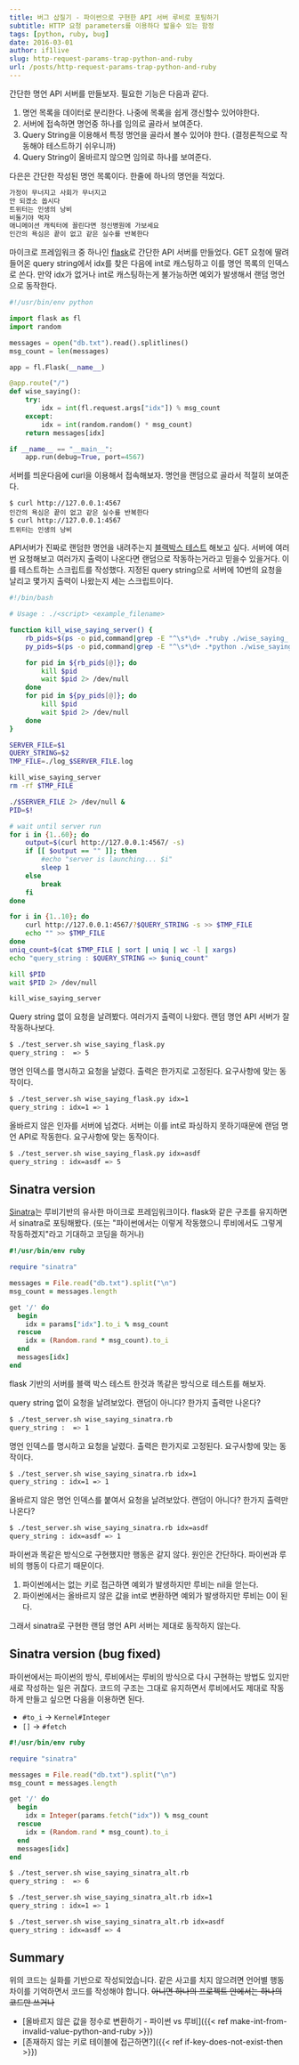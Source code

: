 ```yaml
---
title: 버그 삽질기 - 파이썬으로 구현한 API 서버 루비로 포팅하기
subtitle: HTTP 요청 parameters를 이용하다 밟을수 있는 함정
tags: [python, ruby, bug]
date: 2016-03-01
author: if1live
slug: http-request-params-trap-python-and-ruby
url: /posts/http-request-params-trap-python-and-ruby
---
```

간단한 명언 API 서버를 만들보자. 필요한 기능은 다음과 같다.

1. 명언 목록을 데이터로 분리한다. 나중에 목록을 쉽게 갱신할수 있어야한다.
2. 서버에 접속하면 명언중 하나를 임의로 골라서 보여준다.
3. Query String을 이용해서 특정 명언을 골라서 볼수 있어야 한다. (결정론적으로 작동해야 테스트하기 쉬우니까)
4. Query String이 올바르지 않으면 임의로 하나를 보여준다.

다은은 간단한 작성된 명언 목록이다. 한줄에 하나의 명언을 적었다.

```txt
가정이 무너지고 사회가 무너지고
안 되겠소 쏩시다
트위터는 인생의 낭비
비둘기야 먹자
애니메이션 캐릭터에 꼴린다면 정신병원에 가보세요
인간의 욕심은 끝이 없고 같은 실수를 반복한다
```

마이크로 프레임워크 중 하나인 [flask](http://flask.pocoo.org/)로 간단한 API 서버를 만들었다.
GET 요청에 딸려 들어온 query string에서 idx를 찾은 다음에 int로 캐스팅하고 이를 명언 목록의 인덱스로 쓴다. 만약 idx가 없거나 int로 캐스팅하는게 불가능하면 예외가 발생해서 랜덤 명언으로 동작한다.

```python
#!/usr/bin/env python

import flask as fl
import random

messages = open("db.txt").read().splitlines()
msg_count = len(messages)

app = fl.Flask(__name__)

@app.route("/")
def wise_saying():
    try:
        idx = int(fl.request.args["idx"]) % msg_count
    except:
        idx = int(random.random() * msg_count)
    return messages[idx]

if __name__ == "__main__":
    app.run(debug=True, port=4567)
```

서버를 띄운다음에 curl을 이용해서 접속해보자. 명언을 랜덤으로 골라서 적절히 보여준다.
```
$ curl http://127.0.0.1:4567
인간의 욕심은 끝이 없고 같은 실수를 반복한다
$ curl http://127.0.0.1:4567
트위터는 인생의 낭비
```

API서버가 진짜로 랜덤한 명언을 내려주는지 [블랙박스 테스트](//en.wikipedia.org/wiki/Black-box_testing) 해보고 싶다.
서버에 여러번 요청해보고 여러가지 출력이 나온다면 랜덤으로 작동하는거라고 믿을수 있을거다.
이를 테스트하는 스크립트를 작성했다.
지정된 query string으로 서버에 10번의 요청을 날리고 몇가지 출력이 나왔는지 세는 스크립트이다.

```sh
#!/bin/bash

# Usage : ./<script> <example_filename>

function kill_wise_saying_server() {
	rb_pids=$(ps -o pid,command|grep -E "^\s*\d+ .*ruby ./wise_saying_.+\.rb$"|awk '{print $1}')
	py_pids=$(ps -o pid,command|grep -E "^\s*\d+ .*python ./wise_saying_.+\.py$"|awk '{print $1}')

	for pid in ${rb_pids[@]}; do
		kill $pid
		wait $pid 2> /dev/null
	done
	for pid in ${py_pids[@]}; do
		kill $pid
		wait $pid 2> /dev/null
	done
}

SERVER_FILE=$1
QUERY_STRING=$2
TMP_FILE=./log_$SERVER_FILE.log

kill_wise_saying_server
rm -rf $TMP_FILE

./$SERVER_FILE 2> /dev/null &
PID=$!

# wait until server run
for i in {1..60}; do
	output=$(curl http://127.0.0.1:4567/ -s)
	if [[ $output == "" ]]; then
		#echo "server is launching... $i"
		sleep 1
	else
		break
	fi
done

for i in {1..10}; do
	curl http://127.0.0.1:4567/?$QUERY_STRING -s >> $TMP_FILE
	echo "" >> $TMP_FILE
done
uniq_count=$(cat $TMP_FILE | sort | uniq | wc -l | xargs)
echo "query_string : $QUERY_STRING => $uniq_count"

kill $PID
wait $PID 2> /dev/null

kill_wise_saying_server
```

Query string 없이 요청을 날려봤다. 여러가지 출력이 나왔다.
랜덤 명언 API 서버가 잘 작동하나보다.

```bash
$ ./test_server.sh wise_saying_flask.py
query_string :  => 5
```

명언 인덱스를 명시하고 요청을 날렸다. 출력은 한가지로 고정된다.
요구사항에 맞는 동작이다.

```bash
$ ./test_server.sh wise_saying_flask.py idx=1
query_string : idx=1 => 1
```

올바르지 않은 인자를 서버에 넘겼다. 서버는 이를 int로 파싱하지 못하기때문에 랜덤 명언 API로 작동한다.
요구사항에 맞는 동작이다.

```bash
$ ./test_server.sh wise_saying_flask.py idx=asdf
query_string : idx=asdf => 5
```

## Sinatra version

[Sinatra](http://www.sinatrarb.com/)는 루비기반의 유사한 마이크로 프레임워크이다.
flask와 같은 구조를 유지하면서 sinatra로 포팅해봤다.
(또는 "파이썬에서는 이렇게 작동했으니 루비에서도 그렇게 작동하겠지"라고 기대하고 코딩을 하거나)

```ruby
#!/usr/bin/env ruby

require "sinatra"

messages = File.read("db.txt").split("\n")
msg_count = messages.length

get '/' do
  begin
    idx = params["idx"].to_i % msg_count
  rescue
    idx = (Random.rand * msg_count).to_i
  end
  messages[idx]
end
```

flask 기반의 서버를 블랙 박스 테스트 한것과 똑같은 방식으로 테스트를 해보자.

query string 없이 요청을 날려보았다.
랜덤이 아니다? 한가지 출력만 나온다?

```bash
$ ./test_server.sh wise_saying_sinatra.rb
query_string :  => 1
```

명언 인덱스를 명시하고 요청을 날렸다. 출력은 한가지로 고정된다.
요구사항에 맞는 동작이다.

```bash
$ ./test_server.sh wise_saying_sinatra.rb idx=1
query_string : idx=1 => 1
```

올바르지 않은 명언 인덱스를 붙여서 요청을 날려보았다.
랜덤이 아니다? 한가지 출력만 나온다?

```bash
$ ./test_server.sh wise_saying_sinatra.rb idx=asdf
query_string : idx=asdf => 1
```

파이썬과 똑같은 방식으로 구현했지만 행동은 같지 않다.
원인은 간단하다. 파이썬과 루비의 행동이 다르기 때문이다.

1. 파이썬에서는 없는 키로 접근하면 예외가 발생하지만 루비는 nil을 얻는다.
2. 파이썬에서는 올바르지 않은 값을 int로 변환하면 예외가 발생하지만 루비는 0이 된다.

그래서 sinatra로 구현한 랜덤 명언 API 서버는 제대로 동작하지 않는다.

## Sinatra version (bug fixed)

파이썬에서는 파이썬의 방식, 루비에서는 루비의 방식으로 다시 구현하는 방법도 있지만 새로 작성하는 일은 귀찮다.
코드의 구조는 그대로 유지하면서 루비에서도 제대로 작동하게 만들고 싶으면 다음을 이용하면 된다.

* `#to_i` -> `Kernel#Integer`
* `[]` -> `#fetch`

```ruby
#!/usr/bin/env ruby

require "sinatra"

messages = File.read("db.txt").split("\n")
msg_count = messages.length

get '/' do
  begin
    idx = Integer(params.fetch("idx")) % msg_count
  rescue
    idx = (Random.rand * msg_count).to_i
  end
  messages[idx]
end
```

```bash
$ ./test_server.sh wise_saying_sinatra_alt.rb
query_string :  => 6
```

```bash
$ ./test_server.sh wise_saying_sinatra_alt.rb idx=1
query_string : idx=1 => 1
```

```bash
$ ./test_server.sh wise_saying_sinatra_alt.rb idx=asdf
query_string : idx=asdf => 4
```

## Summary

위의 코드는 실화를 기반으로 작성되었습니다.
같은 사고를 치지 않으려면 언어별 행동 차이를 기억하면서 코드를 작성해야 합니다.
<s>아니면 하나의 프로젝트 안에서는 하나의 코드만 쓰거나</s>

* [올바르지 않은 값을 정수로 변환하기 - 파이썬 vs 루비]({{< ref make-int-from-invalid-value-python-and-ruby >}})
* [존재하지 않는 키로 테이블에 접근하면?]({{< ref if-key-does-not-exist-then >}})
